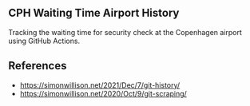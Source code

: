 ## CPH Waiting Time Airport History

Tracking the waiting time for security check at the Copenhagen airport using GitHub Actions.

## References

- <https://simonwillison.net/2021/Dec/7/git-history/>
- <https://simonwillison.net/2020/Oct/9/git-scraping/>
